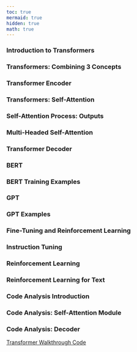 ```yaml
---
toc: true
mermaid: true
hidden: true
math: true
---
```


### Introduction to Transformers

### Transformers: Combining 3 Concepts

### Transformer Encoder

### Transformers: Self-Attention

### Self-Attention Process: Outputs

### Multi-Headed Self-Attention

### Transformer Decoder

### BERT

### BERT Training Examples

### GPT

### GPT Examples

### Fine-Tuning and Reinforcement Learning

### Instruction Tuning

### Reinforcement Learning

### Reinforcement Learning for Text

### Code Analysis Introduction

### Code Analysis: Self-Attention Module

### Code Analysis: Decoder

[Transformer Walkthrough Code](https://github.com/markriedl/transformer-walkthrough)


<!-- {% include embed/youtube.html id='10oQMHadGos' %} -->